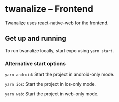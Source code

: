 # twanalize – Frontend

Twanalize uses react-native-web for the frontend.

## Get up and running

To run twanalize locally, start expo using `yarn start`.

### Alternative start options

`yarn android`: Start the project in android-only mode.

`yarn ios`: Start the project in ios-only mode.

`yarn web`: Start the project in web-only mode.
